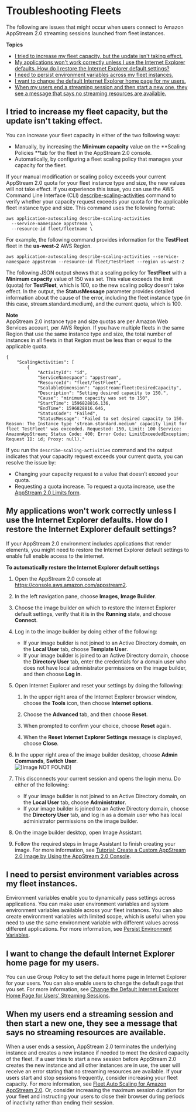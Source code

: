 # Troubleshooting Fleets<a name="troubleshooting-fleets"></a>

The following are issues that might occur when users connect to Amazon AppStream 2\.0 streaming sessions launched from fleet instances\.

**Topics**
+ [I tried to increase my fleet capacity, but the update isn't taking effect\.](#troubleshooting-fleet-scale-up-policy-not-working-quota-limit-exceeded)
+ [My applications won't work correctly unless I use the Internet Explorer defaults\. How do I restore the Internet Explorer default settings?](#troubleshooting-restore-ie-defaults)
+ [I need to persist environment variables across my fleet instances\.](#troubleshooting-persist-environment-variables)
+ [I want to change the default Internet Explorer home page for my users\.](#troubleshooting-change-homepage)
+ [When my users end a streaming session and then start a new one, they see a message that says no streaming resources are available\.](#troubleshooting-no-resources-available-new-streaming-session)

## I tried to increase my fleet capacity, but the update isn't taking effect\.<a name="troubleshooting-fleet-scale-up-policy-not-working-quota-limit-exceeded"></a>

You can increase your fleet capacity in either of the two following ways:
+ Manually, by increasing the **Minimum capacity** value on the **Scaling Policies **tab for the fleet in the AppStream 2\.0 console\.
+ Automatically, by configuring a fleet scaling policy that manages your capacity for the fleet\.

If your manual modification or scaling policy exceeds your current AppStream 2\.0 quota for your fleet instance type and size, the new values will not take effect\. If you experience this issue, you can use the AWS Command Line Interface \(CLI\) [describe\-scaling\-activities](https://docs.aws.amazon.com/cli/latest/reference/application-autoscaling/describe-scaling-activities.html) command to verify whether your capacity request exceeds your quota for the applicable fleet instance type and size\. This command uses the following format:

```
aws application-autoscaling describe-scaling-activities
  --service-namespace appstream \
  --resource-id fleet/fleetname \
```

For example, the following command provides information for the **TestFleet** fleet in the **us\-west\-2** AWS Region\.

```
aws application-autoscaling describe-scaling-activities --service-namespace appstream --resource-id fleet/TestFleet --region us-west-2
```

The following JSON output shows that a scaling policy for **TestFleet** with a **Minimum capacity** value of 150 was set\. This value exceeds the limit \(quota\) for **TestFleet**, which is 100, so the new scaling policy doesn’t take effect\. In the output, the **StatusMessage** parameter provides detailed information about the cause of the error, including the fleet instance type \(in this case, stream\.standard\.medium\), and the current quota, which is 100\.

**Note**  
AppStream 2\.0 instance type and size quotas are per Amazon Web Services account, per AWS Region\. If you have multiple fleets in the same Region that use the same instance type and size, the total number of instances in all fleets in that Region must be less than or equal to the applicable quota\.

```
{
    "ScalingActivities": [
        {
            "ActivityId": "id",
            "ServiceNamespace": "appstream",
            "ResourceId": "fleet/TestFleet",
            "ScalableDimension": "appstream:fleet:DesiredCapacity",
            "Description": "Setting desired capacity to 150.",
            "Cause": "minimum capacity was set to 150",
            "StartTime": 1596828816.136,
            "EndTime": 1596828816.646,
            "StatusCode": "Failed",
            "StatusMessage": "Failed to set desired capacity to 150. Reason: The Instance type 'stream.standard.medium' capacity limit for fleet TestFleet' was exceeded. Requested: 150, Limit: 100 (Service: AmazonAppStream; Status Code: 400; Error Code: LimitExceededException; Request ID: id; Proxy: null)."
```

If you run the `describe-scaling-activities` command and the output indicates that your capacity request exceeds your current quota, you can resolve the issue by:
+ Changing your capacity request to a value that doesn’t exceed your quota\.
+ Requesting a quota increase\. To request a quota increase, use the [AppStream 2\.0 Limits form](https://console.aws.amazon.com/support/home#/case/create?issueType=service-limit-increase&limitType=service-code-appstream2)\.

## My applications won't work correctly unless I use the Internet Explorer defaults\. How do I restore the Internet Explorer default settings?<a name="troubleshooting-restore-ie-defaults"></a>

If your AppStream 2\.0 environment includes applications that render elements, you might need to restore the Internet Explorer default settings to enable full enable access to the internet\. 

**To automatically restore the Internet Explorer default settings**

1. Open the AppStream 2\.0 console at [https://console\.aws\.amazon\.com/appstream2](https://console.aws.amazon.com/appstream2)\.

1. In the left navigation pane, choose **Images**, **Image Builder**\.

1. Choose the image builder on which to restore the Internet Explorer default settings, verify that it is in the **Running** state, and choose **Connect**\.

1. Log in to the image builder by doing either of the following:
   + If your image builder is not joined to an Active Directory domain, on the **Local User** tab, choose **Template User**\.
   + If your image builder is joined to an Active Directory domain, choose the **Directory User** tab, enter the credentials for a domain user who does not have local administrator permissions on the image builder, and then choose **Log in**\.

1. Open Internet Explorer and reset your settings by doing the following:

   1. In the upper right area of the Internet Explorer browser window, choose the **Tools** icon, then choose **Internet options**\.

   1. Choose the **Advanced** tab, and then choose **Reset**\.

   1. When prompted to confirm your choice, choose **Reset** again\.

   1. When the **Reset Internet Explorer Settings** message is displayed, choose **Close**\.

1. In the upper right area of the image builder desktop, choose **Admin Commands**, **Switch User**\.   
![\[Image NOT FOUND\]](http://docs.aws.amazon.com/appstream2/latest/developerguide/images/admin-commands-switch-user.png)

1. This disconnects your current session and opens the login menu\. Do either of the following: 
   + If your image builder is not joined to an Active Directory domain, on the **Local User** tab, choose **Administrator**\.
   + If your image builder is joined to an Active Directory domain, choose the **Directory User** tab, and log in as a domain user who has local administrator permissions on the image builder\.

1. On the image builder desktop, open Image Assistant\.

1. Follow the required steps in Image Assistant to finish creating your image\. For more information, see [Tutorial: Create a Custom AppStream 2\.0 Image by Using the AppStream 2\.0 Console](tutorial-image-builder.md)\.

## I need to persist environment variables across my fleet instances\.<a name="troubleshooting-persist-environment-variables"></a>

Environment variables enable you to dynamically pass settings across applications\. You can make user environment variables and system environment variables available across your fleet instances\. You can also create environment variables with limited scope, which is useful when you need to use the same environment variable with different values across different applications\. For more information, see [Persist Environment Variables](customize-fleets.md#customize-fleets-persist-environment-variables)\.

## I want to change the default Internet Explorer home page for my users\.<a name="troubleshooting-change-homepage"></a>

You can use Group Policy to set the default home page in Internet Explorer for your users\. You can also enable users to change the default page that you set\. For more information, see [Change the Default Internet Explorer Home Page for Users' Streaming Sessions](customize-fleets.md#customize-fleets-change-ie-homepage)\.

## When my users end a streaming session and then start a new one, they see a message that says no streaming resources are available\.<a name="troubleshooting-no-resources-available-new-streaming-session"></a>

When a user ends a session, AppStream 2\.0 terminates the underlying instance and creates a new instance if needed to meet the desired capacity of the fleet\. If a user tries to start a new session before AppStream 2\.0 creates the new instance and all other instances are in use, the user will receive an error stating that no streaming resources are available\. If your users start and stop sessions frequently, consider increasing your fleet capacity\. For more information, see [Fleet Auto Scaling for Amazon AppStream 2\.0](autoscaling.md)\. Or, consider increasing the maximum session duration for your fleet and instructing your users to close their browser during periods of inactivity rather than ending their session\.
